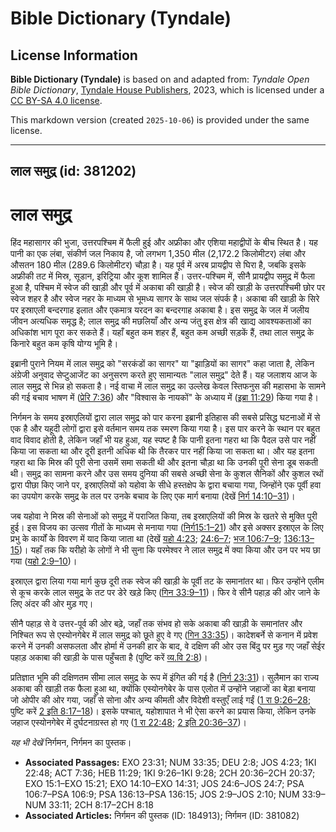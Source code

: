 # Bible Dictionary (Tyndale)

## License Information

**Bible Dictionary (Tyndale)** is based on and adapted from: _Tyndale Open Bible Dictionary_, [Tyndale House Publishers](https://tyndaleopenresources.com/), 2023, which is licensed under a [CC BY-SA 4.0 license](https://creativecommons.org/licenses/by-sa/4.0/legalcode.en).

This markdown version (created `2025-10-06`) is provided under the same license.



--------------------------------

## लाल समुद्र (id: 381202)

लाल समुद्र
==========

हिंद महासागर की भुजा, उत्तरपश्चिम में फैली हुई और अफ्रीका और एशिया महाद्वीपों के बीच स्थित है। यह पानी का एक लंबा, संकीर्ण जल निकाय है, जो लगभग 1,350 मील (2,172\.2 किलोमीटर) लंबा और औसतन 180 मील (289\.6 किलोमीटर) चौड़ा है। यह पूर्व में अरब प्रायद्वीप से घिरा है, जबकि इसके अफ्रीकी तट में मिस्र, सूडान, इरिट्रिया और कूश शामिल हैं। उत्तर\-पश्चिम में, सीनै प्रायद्वीप समुद्र में फैला हुआ है, पश्चिम में स्वेज की खाड़ी और पूर्व में अकाबा की खाड़ी है। स्वेज की खाड़ी के उत्तरपश्चिमी छोर पर स्वेज शहर है और स्वेज नहर के माध्यम से भूमध्य सागर के साथ जल संपर्क है। अकाबा की खाड़ी के सिरे पर इस्राएली बन्दरगाह इलात और एकमात्र यरदन का बन्दरगाह अकाबा है। इस समुद्र के जल में जलीय जीवन अत्यधिक समृद्ध है; लाल समुद्र की मछलियाँ और अन्य जंतु इस क्षेत्र की खाद्य आवश्यकताओं का अधिकांश भाग पूरा कर सकते हैं। यहाँ बहुत कम शहर हैं, बहुत कम अच्छी सड़कें हैं, तथा लाल समुद्र के किनारे बहुत कम कृषि योग्य भूमि है।

इब्रानी पुराने नियम में लाल समुद्र को "सरकंडों का सागर" या "झाड़ियों का सागर" कहा जाता है, लेकिन अंग्रेजी अनुवाद सेप्टुआजेंट का अनुसरण करते हुए सामान्यतः "लाल समुद्र" देते हैं। यह जलाशय आज के लाल समुद्र से भिन्न हो सकता है। नई वाचा में लाल समुद्र का उल्लेख केवल स्तिफनुस की महासभा के सामने की गई बचाव भाषण में ([प्रेरि 7:36](https://ref.ly/Acts7:36)) और "विश्वास के नायकों" के अध्याय में ([इब्रा 11:29](https://ref.ly/Heb11:29)) किया गया है।

निर्गमन के समय इस्राएलियों द्वारा लाल समुद्र को पार करना इब्रानी इतिहास की सबसे प्रसिद्ध घटनाओं में से एक है और यहूदी लोगों द्वारा इसे वर्तमान समय तक स्मरण किया गया है। इस पार करने के स्थान पर बहुत वाद विवाद होती है, लेकिन जहाँ भी यह हुआ, यह स्पष्ट है कि पानी इतना गहरा था कि पैदल उसे पार नहीं किया जा सकता था और दूरी इतनी अधिक थी कि तैरकर पार नहीं किया जा सकता था। और यह इतना गहरा था कि मिस्र की पूरी सेना उसमें समा सकती थी और इतना चौड़ा था कि उनकी पूरी सेना डूब सकती थी। समुद्र का सामना करने और उस समय दुनिया की सबसे अच्छी सेना के कुशल सैनिकों और कुशल रथों द्वारा पीछा किए जाने पर, इस्राएलियों को यहोवा के सीधे हस्तक्षेप के द्वारा बचाया गया, जिन्होंने एक पूर्वी हवा का उपयोग करके समुद्र के तल पर उनके बचाव के लिए एक मार्ग बनाया (देखें [निर्ग 14:10–31](https://ref.ly/Exod14:10-Exod14:31))।

जब यहोवा ने मिस्र की सेनाओं को समुद्र में पराजित किया, तब इस्राएलियों की मिस्र के खतरे से मुक्ति पूरी हुई। इस विजय का उत्सव गीतों के माध्यम से मनाया गया ([निर्ग15:1–21](https://ref.ly/Exod15:1-Exod15:21)) और इसे अक्सर इस्राएल के लिए प्रभु के कार्यों के विवरण में याद किया जाता था (देखें [यहो 4:23](https://ref.ly/Josh4:23); [24:6–7](https://ref.ly/Josh24:6-Josh24:7); [भज 106:7–9](https://ref.ly/Ps106:7-Ps106:9); [136:13–15](https://ref.ly/Ps136:13-Ps136:15))। यहाँ तक कि यरीहो के लोगों ने भी सुना कि परमेश्वर ने लाल समुद्र में क्या किया और उन पर भय छा गया ([यहो 2:9–10](https://ref.ly/Josh2:9-Josh2:10))।

इस्राएल द्वारा लिया गया मार्ग कुछ दूरी तक स्वेज की खाड़ी के पूर्वी तट के समानांतर था। फिर उन्होंने एलीम से कूच करके लाल समुद्र के तट पर डेरे खड़े किए ([गिन 33:9–11](https://ref.ly/Num33:9-Num33:11))। फिर वे सीनै पहाड़ की ओर जाने के लिए अंदर की ओर मुड़ गए।

सीनै पहाड़ से वे उत्तर\-पूर्व की ओर बढ़े, जहाँ तक संभव हो सके अकाबा की खाड़ी के समानांतर और निश्चित रूप से एस्योनगेबेर में लाल समुद्र को छूते हुए वे गए ([गिन 33:35](https://ref.ly/Num33:35))। कादेशबर्ने से कनान में प्रवेश करने में उनकी असफलता और होर्मा में उनकी हार के बाद, वे दक्षिण की ओर उस बिंदु पर मुड़ गए जहाँ सेईर पहाड़ अकाबा की खाड़ी के पास पहुँचता है (पुष्टि करें [व्य.वि 2:8](https://ref.ly/Deut2:8))।

प्रतिज्ञात भूमि की दक्षिणतम सीमा लाल समुद्र के रूप में इंगित की गई है ([निर्ग 23:31](https://ref.ly/Exod23:31))। सुलैमान का राज्य अकाबा की खाड़ी तक फैला हुआ था, क्योंकि एस्योनगेबेर के पास एलोत में उन्होंने जहाजों का बेड़ा बनाया जो ओपीर की ओर गया, जहाँ से सोना और अन्य कीमती और विदेशी वस्तुएँ लाई गईं ([1 रा 9:26–28](https://ref.ly/1Kgs9:26-1Kgs9:28); पुष्टि करें [2 इति 8:17–18](https://ref.ly/2Chr8:17-2Chr8:18))। इसके पश्चात्, यहोशापात ने भी ऐसा करने का प्रयास किया, लेकिन उनके जहाज एस्योनगेबेर में दुर्घटनाग्रस्त हो गए ([1 रा 22:48](https://ref.ly/1Kgs22:48); [2 इति 20:36–37](https://ref.ly/2Chr20:36-2Chr20:37))।

*यह भी देखें* निर्गमन, निर्गमन का पुस्तक।

* **Associated Passages:** EXO 23:31; NUM 33:35; DEU 2:8; JOS 4:23; 1KI 22:48; ACT 7:36; HEB 11:29; 1KI 9:26–1KI 9:28; 2CH 20:36–2CH 20:37; EXO 15:1–EXO 15:21; EXO 14:10–EXO 14:31; JOS 24:6–JOS 24:7; PSA 106:7–PSA 106:9; PSA 136:13–PSA 136:15; JOS 2:9–JOS 2:10; NUM 33:9–NUM 33:11; 2CH 8:17–2CH 8:18
* **Associated Articles:** निर्गमन की पुस्तक  (ID: 184913); निर्गमन (ID: 381082)


